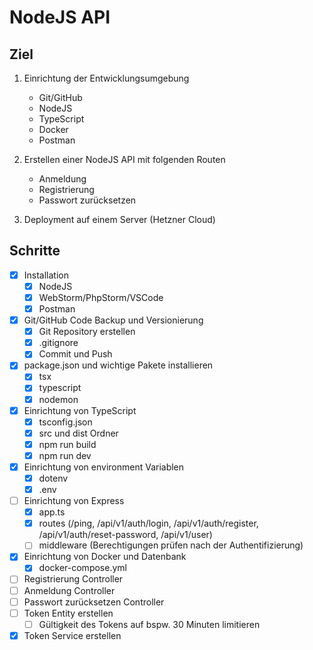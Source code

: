 # NodeJS API

## Ziel

1. Einrichtung der Entwicklungsumgebung
    - Git/GitHub
    - NodeJS
    - TypeScript
    - Docker
    - Postman

2. Erstellen einer NodeJS API mit folgenden Routen
    - Anmeldung
    - Registrierung
    - Passwort zurücksetzen

3. Deployment auf einem Server (Hetzner Cloud)

## Schritte

- [x] Installation
    - [x] NodeJS
    - [x] WebStorm/PhpStorm/VSCode
    - [x] Postman
- [x] Git/GitHub Code Backup und Versionierung
    - [x] Git Repository erstellen
    - [x] .gitignore
    - [x] Commit und Push
- [x] package.json und wichtige Pakete installieren
    - [x] tsx
    - [x] typescript
    - [x] nodemon
- [x] Einrichtung von TypeScript
    - [x] tsconfig.json
    - [x] src und dist Ordner
    - [x] npm run build
    - [x] npm run dev
- [x] Einrichtung von environment Variablen
    - [x] dotenv
    - [x] .env
- [ ] Einrichtung von Express
    - [x] app.ts
    - [x] routes (/ping, /api/v1/auth/login, /api/v1/auth/register, /api/v1/auth/reset-password, /api/v1/user)
    - [ ] middleware (Berechtigungen prüfen nach der Authentifizierung)
- [x] Einrichtung von Docker und Datenbank
    - [x] docker-compose.yml
- [ ] Registrierung Controller
- [ ] Anmeldung Controller
- [ ] Passwort zurücksetzen Controller
- [ ] Token Entity erstellen
    - [ ] Gültigkeit des Tokens auf bspw. 30 Minuten limitieren
- [x] Token Service erstellen

